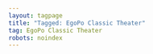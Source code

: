 ```yaml
---
layout: tagpage
title: "Tagged: EgoPo Classic Theater"
tag: EgoPo Classic Theater
robots: noindex
---
```

